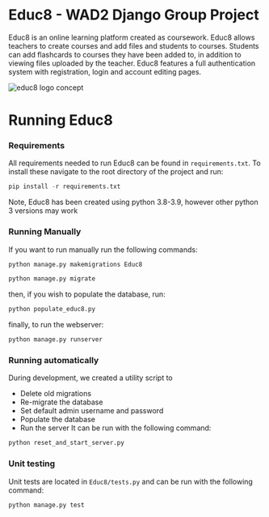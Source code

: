 # Educ8 - WAD2 Django Group Project
Educ8 is an online learning platform created as coursework. Educ8 allows teachers to create courses and add files and students to courses. Students can add flashcards to courses they have been added to, in addition to viewing files uploaded by the teacher.
Educ8 features a full authentication system with registration, login and account editing pages.


![educ8 logo concept](https://user-images.githubusercontent.com/98108156/156836592-98af42b2-9a45-4205-8703-00644300d645.png)

# Running Educ8
### Requirements
All requirements needed to run Educ8 can be found in `requirements.txt`. To install these navigate to the root directory of the project and run:
```python
pip install -r requirements.txt
```
Note, Educ8 has been created using python 3.8-3.9, however other python 3 versions may work

### Running Manually
If you want to run manually run the following commands:
```python
python manage.py makemigrations Educ8
```
```python
python manage.py migrate
```
then, if you wish to populate the database, run:
```python
python populate_educ8.py
```
finally, to run the webserver:
```python
python manage.py runserver
```

### Running automatically
During development, we created a utility script to
- Delete old migrations
- Re-migrate the database
- Set default admin username and password
- Populate the database
- Run the server
It can be run with the following command:
```python
python reset_and_start_server.py
```

### Unit testing
Unit tests are located in `Educ8/tests.py` and can be run with the following command:
```python
python manage.py test
```